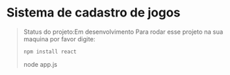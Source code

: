 # Sistema de cadastro de jogos

>Status do projeto:Em desenvolvimento
>Para rodar esse projeto na sua maquina por favor digite:
>```
>npm install react
>```
>node app.js
